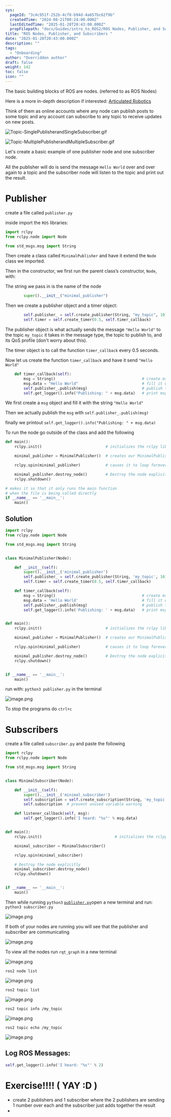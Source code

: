 ```yaml
---
sys:
  pageId: "3c4c951f-252b-4cf8-b94d-4a657bc62f9b"
  createdTime: "2024-08-21T00:24:00.000Z"
  lastEditedTime: "2025-01-28T20:43:00.000Z"
  propFilepath: "docs/Guides/intro_to_ROS2/ROS Nodes, Publisher, and Subscribers .md"
title: "ROS Nodes, Publisher, and Subscribers "
date: "2025-01-28T20:43:00.000Z"
description: ""
tags:
  - "Onboarding"
author: "Overridden author"
draft: false
weight: 142
toc: false
icon: ""
---
```


The basic building blocks of ROS are nodes. (referred to as ROS Nodes)

Here is a more in-depth description if interested: [Articulated Robotics](https://articulatedrobotics.xyz/tutorials/ready-for-ros/ros-overview#2-nodes)

Think of them as online accounts where any node can publish posts to some topic and any account can subscribe to any topic to receive updates on new posts.

![Topic-SinglePublisherandSingleSubscriber.gif](https://docs.ros.org/en/humble/_images/Topic-SinglePublisherandSingleSubscriber.gif)

![Topic-MultiplePublisherandMultipleSubscriber.gif](https://docs.ros.org/en/humble/_images/Topic-MultiplePublisherandMultipleSubscriber.gif)

Let's create a basic example of one publisher node and one subscriber node.

All the publisher will do is send the message `Hello World` over and over again to a topic and the subscriber node will listen to the topic and print out the result.

# Publisher

create a file called `publisher.py` 

inside import the `ROS` libraries:

```python
import rclpy
from rclpy.node import Node

from std_msgs.msg import String
```

Then create a class called `MinimalPublisher` and have it extend the `Node` class we imported.

Then in the constructor, we first run the parent class’s constructor, `Node`, with:

The string we pass in is the name of the node

```python
        super().__init__("minimal_publisher")
```

Then we create a publisher object and a timer object:

```python
        self.publisher_ = self.create_publisher(String, "my_topic", 10)
        self.timer = self.create_timer(0.5, self.timer_callback)
```

The publisher object is what actually sends the message `"Hello World"` to the topic `my_topic` it takes in the message type, the topic to publish to, and its QoS profile (don't worry about this).

The timer object is to call the function `timer_callback` every 0.5 seconds.

Now let us create the function `timer_callback` and have it send `"Hello World"`

```python
    def timer_callback(self):
        msg = String()                                      # create msg object
        msg.data = "Hello World"                            # fill it with data
        self.publisher_.publish(msg)                        # publish the message
        self.get_logger().info("Publishing: " + msg.data)   # print msg
```

We first create a `msg` object and fill it with the string `"Hello World"`

Then we actually publish the `msg` with `self.publisher_.publish(msg)`

finally we printout `self.get_logger().info("Publishing: " + msg.data)`

To run the node go outside of the class and add the following

```python
def main():
    rclpy.init()                            # initializes the rclpy library

    minimal_publisher = MinimalPublisher()  # creates our MinimalPublisher object

    rclpy.spin(minimal_publisher)           # causes it to loop forever

    minimal_publisher.destroy_node()        # Destroy the node explicitly
    rclpy.shutdown()

# makes it so that it only runs the main function
# when the file is being called directly
if __name__ == '__main__': 
    main()
```

## Solution

```python
import rclpy
from rclpy.node import Node

from std_msgs.msg import String


class MinimalPublisher(Node):

    def __init__(self):
        super().__init__('minimal_publisher')
        self.publisher_ = self.create_publisher(String, 'my_topic', 10)
        self.timer = self.create_timer(0.5, self.timer_callback)

    def timer_callback(self):
        msg = String()                                      # create msg object
        msg.data = 'Hello World'                            # fill it with data
        self.publisher_.publish(msg)                        # publish the message
        self.get_logger().info('Publishing: ' + msg.data)   # print msg


def main():
    rclpy.init()                            # initializes the rclpy library

    minimal_publisher = MinimalPublisher()  # creates our MinimalPublisher object

    rclpy.spin(minimal_publisher)           # causes it to loop forever

    minimal_publisher.destroy_node()        # Destroy the node explicitly
    rclpy.shutdown()


if __name__ == '__main__':
    main()
```

run with: `python3 publisher.py` in the terminal

![image.png](https://prod-files-secure.s3.us-west-2.amazonaws.com/d518164a-d88e-44d1-a4ee-3adb3bd8bce0/9214accb-ad5b-44f1-a31c-b3167c59138b/image.png?X-Amz-Algorithm=AWS4-HMAC-SHA256&X-Amz-Content-Sha256=UNSIGNED-PAYLOAD&X-Amz-Credential=ASIAZI2LB466VNOC5QB5%2F20250214%2Fus-west-2%2Fs3%2Faws4_request&X-Amz-Date=20250214T200831Z&X-Amz-Expires=3600&X-Amz-Security-Token=IQoJb3JpZ2luX2VjEAwaCXVzLXdlc3QtMiJIMEYCIQDKoCgheXg12Oh23%2FU%2BNubhJGS4F1qxrRzycDWkZsRcdQIhAKZa612FDe09av%2FCXR6ffOQogEnwVEcFqpDRI6P%2FNkh3Kv8DCDUQABoMNjM3NDIzMTgzODA1IgzmFBga7DKBwL%2FyaJ0q3AM0nOum8%2BcT8nPZjZSW%2BPCHVJaCweXonnaGS2RKo9jbXzGCp%2Bzm8j%2FsgeXptX5KWs%2BJIab7RM%2FuaH9tm3rWqnFxuHrXOxo%2Fr3LwzqJX5gthiWAHb6tJmSvqrLxEt868HnTwop19EfhaBzfR4OEuor7gTZI4qAr4ezJjkHKQ%2B38RdltB2vIFoPUowW%2FVpIgYV7FErX45Lm0ibMOLKOKwup%2BjFAPavY4IEGEcq1ENK4unlY9dsr5HLrG2PLBCdEQMM9jLQ2hwAiCeQw0DQWhH%2FumX3JCMNaySoeZjhn7Y%2Fq7zoIGUrK7PLRGHvoPTSOusOyMzq%2BjC5YtfXZftzyF940IHBhReFLh4%2BZ1Peo3%2BYIBI43OZWK8h6DCJ9dmTCdqsG%2FAtDkeTiYrqRhgGzBqzkC7bmezScGiNiuc%2F%2FL3mgGX7wKECySNv7giq1Xtq%2Blwk71M3%2B%2Fwd18GPcKbwSBE1f4SCu0p4kuWl8Y7DE5tFj9JQBorEVxOWYajMTuESjOfyLYwMnfAWSNRW%2BzA2nmFjyxUOSbaki4lmsFz7UTvhpSzw%2FCgAsB8EqUH82u%2FGaMBKp7gowA%2FKLvz3KQlzJx8CRTPb46skySq3W5JTR%2B6dXn6AaNhPkMRdZ7%2FCRk7R6jDftb69BjqkAYs12dQH21AJ2oKFyc9y12cuUKIx4vWahu8bDIHcXHq6GR%2FdjeK2S%2BuAE74cvfsWDg7FAv97eZi7MxgY0jQ0tp8H2YTDcwKgXT%2FJ0CJpoffkUbd7ZbssBl7S1N5Cd2m8iwQ7K0OHIX3e8QuFgNDG8nKYcmmxiDWyEbkimYznY5J1enkF8XqQj4YMi9MYGh7j4TCa7XAD4LAbG7rcAlQzTAMSmZWC&X-Amz-Signature=7258ca77325f95be228530ce5d00ec6d68599b7316ab6748d976e45bfab8aefe&X-Amz-SignedHeaders=host&x-id=GetObject)

To stop the programs do `ctrl+c`

# Subscribers

create a file called `subscriber.py` and paste the following

```python
import rclpy
from rclpy.node import Node

from std_msgs.msg import String


class MinimalSubscriber(Node):

    def __init__(self):
        super().__init__('minimal_subscriber')
        self.subscription = self.create_subscription(String, 'my_topic', self.listener_callback, 10)
        self.subscription  # prevent unused variable warning

    def listener_callback(self, msg):
        self.get_logger().info('I heard: "%s"' % msg.data)


def main():
    rclpy.init()                                # initializes the rclpy library

    minimal_subscriber = MinimalSubscriber()

    rclpy.spin(minimal_subscriber)

    # Destroy the node explicitly
    minimal_subscriber.destroy_node()
    rclpy.shutdown()


if __name__ == '__main__':
    main()
```

Then while running `python3` [`publisher.py`](http://publisher.py/)open a new terminal and run: `python3 subscriber.py` 

![image.png](https://prod-files-secure.s3.us-west-2.amazonaws.com/d518164a-d88e-44d1-a4ee-3adb3bd8bce0/611fccf2-c738-4dbd-94e9-98f209092866/image.png?X-Amz-Algorithm=AWS4-HMAC-SHA256&X-Amz-Content-Sha256=UNSIGNED-PAYLOAD&X-Amz-Credential=ASIAZI2LB466VNOC5QB5%2F20250214%2Fus-west-2%2Fs3%2Faws4_request&X-Amz-Date=20250214T200831Z&X-Amz-Expires=3600&X-Amz-Security-Token=IQoJb3JpZ2luX2VjEAwaCXVzLXdlc3QtMiJIMEYCIQDKoCgheXg12Oh23%2FU%2BNubhJGS4F1qxrRzycDWkZsRcdQIhAKZa612FDe09av%2FCXR6ffOQogEnwVEcFqpDRI6P%2FNkh3Kv8DCDUQABoMNjM3NDIzMTgzODA1IgzmFBga7DKBwL%2FyaJ0q3AM0nOum8%2BcT8nPZjZSW%2BPCHVJaCweXonnaGS2RKo9jbXzGCp%2Bzm8j%2FsgeXptX5KWs%2BJIab7RM%2FuaH9tm3rWqnFxuHrXOxo%2Fr3LwzqJX5gthiWAHb6tJmSvqrLxEt868HnTwop19EfhaBzfR4OEuor7gTZI4qAr4ezJjkHKQ%2B38RdltB2vIFoPUowW%2FVpIgYV7FErX45Lm0ibMOLKOKwup%2BjFAPavY4IEGEcq1ENK4unlY9dsr5HLrG2PLBCdEQMM9jLQ2hwAiCeQw0DQWhH%2FumX3JCMNaySoeZjhn7Y%2Fq7zoIGUrK7PLRGHvoPTSOusOyMzq%2BjC5YtfXZftzyF940IHBhReFLh4%2BZ1Peo3%2BYIBI43OZWK8h6DCJ9dmTCdqsG%2FAtDkeTiYrqRhgGzBqzkC7bmezScGiNiuc%2F%2FL3mgGX7wKECySNv7giq1Xtq%2Blwk71M3%2B%2Fwd18GPcKbwSBE1f4SCu0p4kuWl8Y7DE5tFj9JQBorEVxOWYajMTuESjOfyLYwMnfAWSNRW%2BzA2nmFjyxUOSbaki4lmsFz7UTvhpSzw%2FCgAsB8EqUH82u%2FGaMBKp7gowA%2FKLvz3KQlzJx8CRTPb46skySq3W5JTR%2B6dXn6AaNhPkMRdZ7%2FCRk7R6jDftb69BjqkAYs12dQH21AJ2oKFyc9y12cuUKIx4vWahu8bDIHcXHq6GR%2FdjeK2S%2BuAE74cvfsWDg7FAv97eZi7MxgY0jQ0tp8H2YTDcwKgXT%2FJ0CJpoffkUbd7ZbssBl7S1N5Cd2m8iwQ7K0OHIX3e8QuFgNDG8nKYcmmxiDWyEbkimYznY5J1enkF8XqQj4YMi9MYGh7j4TCa7XAD4LAbG7rcAlQzTAMSmZWC&X-Amz-Signature=a35db487ceb684afe014fd2213bb62ea8b93dc6cda10eb1d9c60fceb730c6c22&X-Amz-SignedHeaders=host&x-id=GetObject)

If both of your nodes are running you will see that the publisher and subscriber are communicating

![image.png](https://prod-files-secure.s3.us-west-2.amazonaws.com/d518164a-d88e-44d1-a4ee-3adb3bd8bce0/eea428b5-1cf0-43bb-a30b-81cbaf6c5c78/image.png?X-Amz-Algorithm=AWS4-HMAC-SHA256&X-Amz-Content-Sha256=UNSIGNED-PAYLOAD&X-Amz-Credential=ASIAZI2LB466VNOC5QB5%2F20250214%2Fus-west-2%2Fs3%2Faws4_request&X-Amz-Date=20250214T200831Z&X-Amz-Expires=3600&X-Amz-Security-Token=IQoJb3JpZ2luX2VjEAwaCXVzLXdlc3QtMiJIMEYCIQDKoCgheXg12Oh23%2FU%2BNubhJGS4F1qxrRzycDWkZsRcdQIhAKZa612FDe09av%2FCXR6ffOQogEnwVEcFqpDRI6P%2FNkh3Kv8DCDUQABoMNjM3NDIzMTgzODA1IgzmFBga7DKBwL%2FyaJ0q3AM0nOum8%2BcT8nPZjZSW%2BPCHVJaCweXonnaGS2RKo9jbXzGCp%2Bzm8j%2FsgeXptX5KWs%2BJIab7RM%2FuaH9tm3rWqnFxuHrXOxo%2Fr3LwzqJX5gthiWAHb6tJmSvqrLxEt868HnTwop19EfhaBzfR4OEuor7gTZI4qAr4ezJjkHKQ%2B38RdltB2vIFoPUowW%2FVpIgYV7FErX45Lm0ibMOLKOKwup%2BjFAPavY4IEGEcq1ENK4unlY9dsr5HLrG2PLBCdEQMM9jLQ2hwAiCeQw0DQWhH%2FumX3JCMNaySoeZjhn7Y%2Fq7zoIGUrK7PLRGHvoPTSOusOyMzq%2BjC5YtfXZftzyF940IHBhReFLh4%2BZ1Peo3%2BYIBI43OZWK8h6DCJ9dmTCdqsG%2FAtDkeTiYrqRhgGzBqzkC7bmezScGiNiuc%2F%2FL3mgGX7wKECySNv7giq1Xtq%2Blwk71M3%2B%2Fwd18GPcKbwSBE1f4SCu0p4kuWl8Y7DE5tFj9JQBorEVxOWYajMTuESjOfyLYwMnfAWSNRW%2BzA2nmFjyxUOSbaki4lmsFz7UTvhpSzw%2FCgAsB8EqUH82u%2FGaMBKp7gowA%2FKLvz3KQlzJx8CRTPb46skySq3W5JTR%2B6dXn6AaNhPkMRdZ7%2FCRk7R6jDftb69BjqkAYs12dQH21AJ2oKFyc9y12cuUKIx4vWahu8bDIHcXHq6GR%2FdjeK2S%2BuAE74cvfsWDg7FAv97eZi7MxgY0jQ0tp8H2YTDcwKgXT%2FJ0CJpoffkUbd7ZbssBl7S1N5Cd2m8iwQ7K0OHIX3e8QuFgNDG8nKYcmmxiDWyEbkimYznY5J1enkF8XqQj4YMi9MYGh7j4TCa7XAD4LAbG7rcAlQzTAMSmZWC&X-Amz-Signature=84affa15cf7c74f4abd9cd7367d3f9966ed4640a6052e951eefd8ab34c1f04fc&X-Amz-SignedHeaders=host&x-id=GetObject)

To view all the nodes run `rqt_graph` in a new terminal

![image.png](https://prod-files-secure.s3.us-west-2.amazonaws.com/d518164a-d88e-44d1-a4ee-3adb3bd8bce0/1d98e964-4318-4d62-b5c4-8c8f78368598/image.png?X-Amz-Algorithm=AWS4-HMAC-SHA256&X-Amz-Content-Sha256=UNSIGNED-PAYLOAD&X-Amz-Credential=ASIAZI2LB466VNOC5QB5%2F20250214%2Fus-west-2%2Fs3%2Faws4_request&X-Amz-Date=20250214T200831Z&X-Amz-Expires=3600&X-Amz-Security-Token=IQoJb3JpZ2luX2VjEAwaCXVzLXdlc3QtMiJIMEYCIQDKoCgheXg12Oh23%2FU%2BNubhJGS4F1qxrRzycDWkZsRcdQIhAKZa612FDe09av%2FCXR6ffOQogEnwVEcFqpDRI6P%2FNkh3Kv8DCDUQABoMNjM3NDIzMTgzODA1IgzmFBga7DKBwL%2FyaJ0q3AM0nOum8%2BcT8nPZjZSW%2BPCHVJaCweXonnaGS2RKo9jbXzGCp%2Bzm8j%2FsgeXptX5KWs%2BJIab7RM%2FuaH9tm3rWqnFxuHrXOxo%2Fr3LwzqJX5gthiWAHb6tJmSvqrLxEt868HnTwop19EfhaBzfR4OEuor7gTZI4qAr4ezJjkHKQ%2B38RdltB2vIFoPUowW%2FVpIgYV7FErX45Lm0ibMOLKOKwup%2BjFAPavY4IEGEcq1ENK4unlY9dsr5HLrG2PLBCdEQMM9jLQ2hwAiCeQw0DQWhH%2FumX3JCMNaySoeZjhn7Y%2Fq7zoIGUrK7PLRGHvoPTSOusOyMzq%2BjC5YtfXZftzyF940IHBhReFLh4%2BZ1Peo3%2BYIBI43OZWK8h6DCJ9dmTCdqsG%2FAtDkeTiYrqRhgGzBqzkC7bmezScGiNiuc%2F%2FL3mgGX7wKECySNv7giq1Xtq%2Blwk71M3%2B%2Fwd18GPcKbwSBE1f4SCu0p4kuWl8Y7DE5tFj9JQBorEVxOWYajMTuESjOfyLYwMnfAWSNRW%2BzA2nmFjyxUOSbaki4lmsFz7UTvhpSzw%2FCgAsB8EqUH82u%2FGaMBKp7gowA%2FKLvz3KQlzJx8CRTPb46skySq3W5JTR%2B6dXn6AaNhPkMRdZ7%2FCRk7R6jDftb69BjqkAYs12dQH21AJ2oKFyc9y12cuUKIx4vWahu8bDIHcXHq6GR%2FdjeK2S%2BuAE74cvfsWDg7FAv97eZi7MxgY0jQ0tp8H2YTDcwKgXT%2FJ0CJpoffkUbd7ZbssBl7S1N5Cd2m8iwQ7K0OHIX3e8QuFgNDG8nKYcmmxiDWyEbkimYznY5J1enkF8XqQj4YMi9MYGh7j4TCa7XAD4LAbG7rcAlQzTAMSmZWC&X-Amz-Signature=2d40220118255f35a75f754232aa36c9b6debfad1542d2c4f314ba34083d7270&X-Amz-SignedHeaders=host&x-id=GetObject)

`ros2 node list`

![image.png](https://prod-files-secure.s3.us-west-2.amazonaws.com/d518164a-d88e-44d1-a4ee-3adb3bd8bce0/680ac8cf-e6d9-4164-9ece-5b9a6fccffee/image.png?X-Amz-Algorithm=AWS4-HMAC-SHA256&X-Amz-Content-Sha256=UNSIGNED-PAYLOAD&X-Amz-Credential=ASIAZI2LB466VNOC5QB5%2F20250214%2Fus-west-2%2Fs3%2Faws4_request&X-Amz-Date=20250214T200831Z&X-Amz-Expires=3600&X-Amz-Security-Token=IQoJb3JpZ2luX2VjEAwaCXVzLXdlc3QtMiJIMEYCIQDKoCgheXg12Oh23%2FU%2BNubhJGS4F1qxrRzycDWkZsRcdQIhAKZa612FDe09av%2FCXR6ffOQogEnwVEcFqpDRI6P%2FNkh3Kv8DCDUQABoMNjM3NDIzMTgzODA1IgzmFBga7DKBwL%2FyaJ0q3AM0nOum8%2BcT8nPZjZSW%2BPCHVJaCweXonnaGS2RKo9jbXzGCp%2Bzm8j%2FsgeXptX5KWs%2BJIab7RM%2FuaH9tm3rWqnFxuHrXOxo%2Fr3LwzqJX5gthiWAHb6tJmSvqrLxEt868HnTwop19EfhaBzfR4OEuor7gTZI4qAr4ezJjkHKQ%2B38RdltB2vIFoPUowW%2FVpIgYV7FErX45Lm0ibMOLKOKwup%2BjFAPavY4IEGEcq1ENK4unlY9dsr5HLrG2PLBCdEQMM9jLQ2hwAiCeQw0DQWhH%2FumX3JCMNaySoeZjhn7Y%2Fq7zoIGUrK7PLRGHvoPTSOusOyMzq%2BjC5YtfXZftzyF940IHBhReFLh4%2BZ1Peo3%2BYIBI43OZWK8h6DCJ9dmTCdqsG%2FAtDkeTiYrqRhgGzBqzkC7bmezScGiNiuc%2F%2FL3mgGX7wKECySNv7giq1Xtq%2Blwk71M3%2B%2Fwd18GPcKbwSBE1f4SCu0p4kuWl8Y7DE5tFj9JQBorEVxOWYajMTuESjOfyLYwMnfAWSNRW%2BzA2nmFjyxUOSbaki4lmsFz7UTvhpSzw%2FCgAsB8EqUH82u%2FGaMBKp7gowA%2FKLvz3KQlzJx8CRTPb46skySq3W5JTR%2B6dXn6AaNhPkMRdZ7%2FCRk7R6jDftb69BjqkAYs12dQH21AJ2oKFyc9y12cuUKIx4vWahu8bDIHcXHq6GR%2FdjeK2S%2BuAE74cvfsWDg7FAv97eZi7MxgY0jQ0tp8H2YTDcwKgXT%2FJ0CJpoffkUbd7ZbssBl7S1N5Cd2m8iwQ7K0OHIX3e8QuFgNDG8nKYcmmxiDWyEbkimYznY5J1enkF8XqQj4YMi9MYGh7j4TCa7XAD4LAbG7rcAlQzTAMSmZWC&X-Amz-Signature=f3d3c0b4eba21b9a82b4941437067c0519c93746858154ff7ba4d5a441ceb847&X-Amz-SignedHeaders=host&x-id=GetObject)

`ros2 topic list`

![image.png](https://prod-files-secure.s3.us-west-2.amazonaws.com/d518164a-d88e-44d1-a4ee-3adb3bd8bce0/eee2ebe1-27ef-4a4a-96fb-2ca54126fb29/image.png?X-Amz-Algorithm=AWS4-HMAC-SHA256&X-Amz-Content-Sha256=UNSIGNED-PAYLOAD&X-Amz-Credential=ASIAZI2LB466VNOC5QB5%2F20250214%2Fus-west-2%2Fs3%2Faws4_request&X-Amz-Date=20250214T200831Z&X-Amz-Expires=3600&X-Amz-Security-Token=IQoJb3JpZ2luX2VjEAwaCXVzLXdlc3QtMiJIMEYCIQDKoCgheXg12Oh23%2FU%2BNubhJGS4F1qxrRzycDWkZsRcdQIhAKZa612FDe09av%2FCXR6ffOQogEnwVEcFqpDRI6P%2FNkh3Kv8DCDUQABoMNjM3NDIzMTgzODA1IgzmFBga7DKBwL%2FyaJ0q3AM0nOum8%2BcT8nPZjZSW%2BPCHVJaCweXonnaGS2RKo9jbXzGCp%2Bzm8j%2FsgeXptX5KWs%2BJIab7RM%2FuaH9tm3rWqnFxuHrXOxo%2Fr3LwzqJX5gthiWAHb6tJmSvqrLxEt868HnTwop19EfhaBzfR4OEuor7gTZI4qAr4ezJjkHKQ%2B38RdltB2vIFoPUowW%2FVpIgYV7FErX45Lm0ibMOLKOKwup%2BjFAPavY4IEGEcq1ENK4unlY9dsr5HLrG2PLBCdEQMM9jLQ2hwAiCeQw0DQWhH%2FumX3JCMNaySoeZjhn7Y%2Fq7zoIGUrK7PLRGHvoPTSOusOyMzq%2BjC5YtfXZftzyF940IHBhReFLh4%2BZ1Peo3%2BYIBI43OZWK8h6DCJ9dmTCdqsG%2FAtDkeTiYrqRhgGzBqzkC7bmezScGiNiuc%2F%2FL3mgGX7wKECySNv7giq1Xtq%2Blwk71M3%2B%2Fwd18GPcKbwSBE1f4SCu0p4kuWl8Y7DE5tFj9JQBorEVxOWYajMTuESjOfyLYwMnfAWSNRW%2BzA2nmFjyxUOSbaki4lmsFz7UTvhpSzw%2FCgAsB8EqUH82u%2FGaMBKp7gowA%2FKLvz3KQlzJx8CRTPb46skySq3W5JTR%2B6dXn6AaNhPkMRdZ7%2FCRk7R6jDftb69BjqkAYs12dQH21AJ2oKFyc9y12cuUKIx4vWahu8bDIHcXHq6GR%2FdjeK2S%2BuAE74cvfsWDg7FAv97eZi7MxgY0jQ0tp8H2YTDcwKgXT%2FJ0CJpoffkUbd7ZbssBl7S1N5Cd2m8iwQ7K0OHIX3e8QuFgNDG8nKYcmmxiDWyEbkimYznY5J1enkF8XqQj4YMi9MYGh7j4TCa7XAD4LAbG7rcAlQzTAMSmZWC&X-Amz-Signature=40fc042b3616af37954d1e517cb22fa1e6ec60d291c9f6479c8fae1181d8943d&X-Amz-SignedHeaders=host&x-id=GetObject)

`ros2 topic info /my_topic`

![image.png](https://prod-files-secure.s3.us-west-2.amazonaws.com/d518164a-d88e-44d1-a4ee-3adb3bd8bce0/6288ef12-cb9e-406f-b9eb-65feed3a9011/image.png?X-Amz-Algorithm=AWS4-HMAC-SHA256&X-Amz-Content-Sha256=UNSIGNED-PAYLOAD&X-Amz-Credential=ASIAZI2LB466VNOC5QB5%2F20250214%2Fus-west-2%2Fs3%2Faws4_request&X-Amz-Date=20250214T200831Z&X-Amz-Expires=3600&X-Amz-Security-Token=IQoJb3JpZ2luX2VjEAwaCXVzLXdlc3QtMiJIMEYCIQDKoCgheXg12Oh23%2FU%2BNubhJGS4F1qxrRzycDWkZsRcdQIhAKZa612FDe09av%2FCXR6ffOQogEnwVEcFqpDRI6P%2FNkh3Kv8DCDUQABoMNjM3NDIzMTgzODA1IgzmFBga7DKBwL%2FyaJ0q3AM0nOum8%2BcT8nPZjZSW%2BPCHVJaCweXonnaGS2RKo9jbXzGCp%2Bzm8j%2FsgeXptX5KWs%2BJIab7RM%2FuaH9tm3rWqnFxuHrXOxo%2Fr3LwzqJX5gthiWAHb6tJmSvqrLxEt868HnTwop19EfhaBzfR4OEuor7gTZI4qAr4ezJjkHKQ%2B38RdltB2vIFoPUowW%2FVpIgYV7FErX45Lm0ibMOLKOKwup%2BjFAPavY4IEGEcq1ENK4unlY9dsr5HLrG2PLBCdEQMM9jLQ2hwAiCeQw0DQWhH%2FumX3JCMNaySoeZjhn7Y%2Fq7zoIGUrK7PLRGHvoPTSOusOyMzq%2BjC5YtfXZftzyF940IHBhReFLh4%2BZ1Peo3%2BYIBI43OZWK8h6DCJ9dmTCdqsG%2FAtDkeTiYrqRhgGzBqzkC7bmezScGiNiuc%2F%2FL3mgGX7wKECySNv7giq1Xtq%2Blwk71M3%2B%2Fwd18GPcKbwSBE1f4SCu0p4kuWl8Y7DE5tFj9JQBorEVxOWYajMTuESjOfyLYwMnfAWSNRW%2BzA2nmFjyxUOSbaki4lmsFz7UTvhpSzw%2FCgAsB8EqUH82u%2FGaMBKp7gowA%2FKLvz3KQlzJx8CRTPb46skySq3W5JTR%2B6dXn6AaNhPkMRdZ7%2FCRk7R6jDftb69BjqkAYs12dQH21AJ2oKFyc9y12cuUKIx4vWahu8bDIHcXHq6GR%2FdjeK2S%2BuAE74cvfsWDg7FAv97eZi7MxgY0jQ0tp8H2YTDcwKgXT%2FJ0CJpoffkUbd7ZbssBl7S1N5Cd2m8iwQ7K0OHIX3e8QuFgNDG8nKYcmmxiDWyEbkimYznY5J1enkF8XqQj4YMi9MYGh7j4TCa7XAD4LAbG7rcAlQzTAMSmZWC&X-Amz-Signature=0751f9cbf838aab1b627e52f17cef942370078c0556f8c272e6568cc50569577&X-Amz-SignedHeaders=host&x-id=GetObject)

`ros2 topic echo /my_topic`

![image.png](https://prod-files-secure.s3.us-west-2.amazonaws.com/d518164a-d88e-44d1-a4ee-3adb3bd8bce0/0a6fcb4d-422d-4a6c-a803-749ef4adf2c6/image.png?X-Amz-Algorithm=AWS4-HMAC-SHA256&X-Amz-Content-Sha256=UNSIGNED-PAYLOAD&X-Amz-Credential=ASIAZI2LB466VNOC5QB5%2F20250214%2Fus-west-2%2Fs3%2Faws4_request&X-Amz-Date=20250214T200831Z&X-Amz-Expires=3600&X-Amz-Security-Token=IQoJb3JpZ2luX2VjEAwaCXVzLXdlc3QtMiJIMEYCIQDKoCgheXg12Oh23%2FU%2BNubhJGS4F1qxrRzycDWkZsRcdQIhAKZa612FDe09av%2FCXR6ffOQogEnwVEcFqpDRI6P%2FNkh3Kv8DCDUQABoMNjM3NDIzMTgzODA1IgzmFBga7DKBwL%2FyaJ0q3AM0nOum8%2BcT8nPZjZSW%2BPCHVJaCweXonnaGS2RKo9jbXzGCp%2Bzm8j%2FsgeXptX5KWs%2BJIab7RM%2FuaH9tm3rWqnFxuHrXOxo%2Fr3LwzqJX5gthiWAHb6tJmSvqrLxEt868HnTwop19EfhaBzfR4OEuor7gTZI4qAr4ezJjkHKQ%2B38RdltB2vIFoPUowW%2FVpIgYV7FErX45Lm0ibMOLKOKwup%2BjFAPavY4IEGEcq1ENK4unlY9dsr5HLrG2PLBCdEQMM9jLQ2hwAiCeQw0DQWhH%2FumX3JCMNaySoeZjhn7Y%2Fq7zoIGUrK7PLRGHvoPTSOusOyMzq%2BjC5YtfXZftzyF940IHBhReFLh4%2BZ1Peo3%2BYIBI43OZWK8h6DCJ9dmTCdqsG%2FAtDkeTiYrqRhgGzBqzkC7bmezScGiNiuc%2F%2FL3mgGX7wKECySNv7giq1Xtq%2Blwk71M3%2B%2Fwd18GPcKbwSBE1f4SCu0p4kuWl8Y7DE5tFj9JQBorEVxOWYajMTuESjOfyLYwMnfAWSNRW%2BzA2nmFjyxUOSbaki4lmsFz7UTvhpSzw%2FCgAsB8EqUH82u%2FGaMBKp7gowA%2FKLvz3KQlzJx8CRTPb46skySq3W5JTR%2B6dXn6AaNhPkMRdZ7%2FCRk7R6jDftb69BjqkAYs12dQH21AJ2oKFyc9y12cuUKIx4vWahu8bDIHcXHq6GR%2FdjeK2S%2BuAE74cvfsWDg7FAv97eZi7MxgY0jQ0tp8H2YTDcwKgXT%2FJ0CJpoffkUbd7ZbssBl7S1N5Cd2m8iwQ7K0OHIX3e8QuFgNDG8nKYcmmxiDWyEbkimYznY5J1enkF8XqQj4YMi9MYGh7j4TCa7XAD4LAbG7rcAlQzTAMSmZWC&X-Amz-Signature=8962cab88e34b4711ed502850dc9ed2cf7bd125e87635b55817e5e992faa0760&X-Amz-SignedHeaders=host&x-id=GetObject)

## Log ROS Messages:

```python
self.get_logger().info('I heard: "%s"' % 2)
```

# Exercise!!!! ( YAY :D )

- create 2 publishers and 1 subscriber where the 2 publishers are sending 1 number over each and the subscriber just adds together the result
- 
